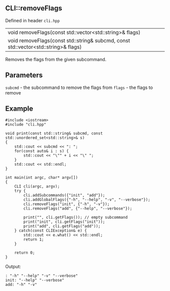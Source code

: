 ## CLI::removeFlags
Defined in header `cli.hpp`

| |
| --- |
| void removeFlags(const std::vector\<std::string>& flags) |
| void removeFlags(const std::string& subcmd, const std::vector\<std::string>& flags) |

Removes the flags from the given subcommand.

## Parameters
`subcmd` - the subcommand to remove the flags from
`flags` - the flags to remove

## Example
```
#include <iostream>
#include "cli.hpp"

void print(const std::string& subcmd, const std::unordered_set<std::string>& s)
{
    std::cout << subcmd << ": ";
    for(const auto& i : s) {
        std::cout << "\"" + i << "\" ";
    }
    std::cout << std::endl;
}

int main(int argc, char* argv[])
{
    CLI cli(argc, argv);
    try {
        cli.addSubcommands({"init", "add"});
        cli.addGlobalFlags({"-h", "--help", "-v", "--verbose"});
        cli.removeFlags("init", {"-h", "-v"});
        cli.removeFlags("add", {"--help", "--verbose"});

        print("", cli.getFlags()); // empty subcommand
        print("init", cli.getFlags("init"));
        print("add", cli.getFlags("add"));
    } catch(const CLIException& e) {
        std::cout << e.what() << std::endl;
        return 1;
    }

    return 0;
}
```

Output:
```
: "-h" "--help" "-v" "--verbose" 
init: "--help" "--verbose"
add: "-h" "-v"
```